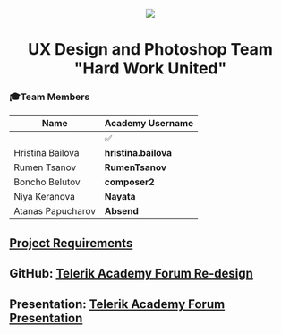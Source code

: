 <p align="center">
<a href="http://academy.telerik.com/">
<img src="https://camo.githubusercontent.com/08ecbe7b67d65cc7c6990787e2836b27b4296f2d/68747470733a2f2f7261772e6769746875622e636f6d2f666c65787472792f54656c6572696b2d41636164656d792f6d61737465722f50726f6772616d6d696e6725323077697468253230432532332f436f6465732f4f746865722f54656c6572696b2e706e67"/>
</a>

<h1 align="center">UX Design and Photoshop Team "Hard Work United"</h1>

### :mortar_board:Team Members
| Name              | Academy Username      	|
|-------------------|-------------------|
|                   | :white_check_mark:|
|Hristina Bailova |__hristina.bailova__	        |
|Rumen Tsanov |__RumenTsanov__	        |
|Boncho Belutov |__composer2__ |	
|Niya Keranova|__Nayata__       	|	
|Atanas Papucharov|__Absend__       	|	

## <a href="https://github.com/UX-Design-and-PS/Hard-work-unaited/blob/master/Course-project-assignment.md">Project Requirements</a>  

## GitHub: <a href="https://github.com/UX-Design-and-PS/Hard-work-unaited">Telerik Academy Forum Re-design</a>

## Presentation: <a href="https://prezi.com/r_2g0pqparx8/ux-design-and-photoshop-team/">Telerik Academy Forum Presentation</a>

